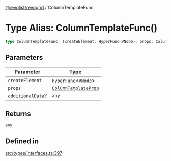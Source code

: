 [@revolist/revogrid](README.md) / ColumnTemplateFunc

# Type Alias: ColumnTemplateFunc()

```ts
type ColumnTemplateFunc: (createElement: HyperFunc<VNode>, props: ColumnTemplateProp, additionalData?: any) => any;
```

## Parameters

| Parameter | Type |
| ------ | ------ |
| `createElement` | [`HyperFunc`](Interface.HyperFunc.md)\<[`VNode`](Interface.VNode.md)\> |
| `props` | [`ColumnTemplateProp`](Interface.ColumnTemplateProp.md) |
| `additionalData`? | `any` |

## Returns

`any`

## Defined in

[src/types/interfaces.ts:397](https://github.com/revolist/revogrid/blob/bdb9e42430f63c1d6612c6ca28338cbed0c26a6c/src/types/interfaces.ts#L397)

